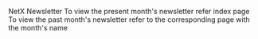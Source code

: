 NetX Newsletter 
To view the present month's newsletter refer index page
To view the past month's newsletter refer to the corresponding page with the month's name
